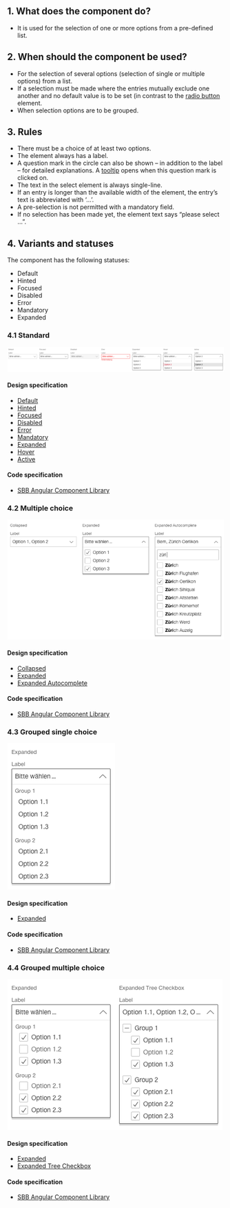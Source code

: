 ## 1. What does the component do? 
* It is used for the selection of one or more options from a pre-defined list.


## 2. When should the component be used?
* For the selection of several options (selection of single or multiple options) from a list.
* If a selection must be made where the entries mutually exclude one another and no default value is to be set (in contrast to the [radio button](https://digital.sbb.ch/en/webapps/components/radiobutton) element.
* When selection options are to be grouped.


## 3. Rules
* There must be a choice of at least two options.
* The element always has a label.
* A question mark in the circle can also be shown – in addition to the label – for detailed explanations. A [tooltip](https://digital.sbb.ch/en/webapps/components/tooltip) opens when this question mark is clicked on.
* The text in the select element is always single-line.
* If an entry is longer than the available width of the element, the entry’s text is abbreviated with ‘…’.
* A pre-selection is not permitted with a mandatory field.
* If no selection has been made yet, the element text says “please select …”.


## 4. Variants and statuses
The component has the following statuses:
* Default
* Hinted
* Focused
* Disabled
* Error
* Mandatory
* Expanded

### 4.1 Standard
![Image of the select component in the standard variant](https://raw.githubusercontent.com/sbb-design-systems/design-system-webapp-documentation/master/documentation/components/select/images/select_default.png 'class: image')

#### Design specification
* [Default](https://www.sketch.com/s/58b25e4c-bf9c-4f74-973f-503538fcbea2/a/5ynoRd#Inspector)
* [Hinted](https://www.sketch.com/s/58b25e4c-bf9c-4f74-973f-503538fcbea2/a/v88vv84#Inspector)
* [Focused](https://www.sketch.com/s/58b25e4c-bf9c-4f74-973f-503538fcbea2/a/bDLaGj#Inspector)
* [Disabled](https://www.sketch.com/s/58b25e4c-bf9c-4f74-973f-503538fcbea2/a/Wjdn2k#Inspector)
* [Error](https://www.sketch.com/s/58b25e4c-bf9c-4f74-973f-503538fcbea2/a/3LoxWm#Inspector)
* [Mandatory](https://www.sketch.com/s/58b25e4c-bf9c-4f74-973f-503538fcbea2/a/4aabbaD#Inspector)
* [Expanded](https://www.sketch.com/s/58b25e4c-bf9c-4f74-973f-503538fcbea2/a/r79r5A#Inspector)
* [Hover](https://www.sketch.com/s/58b25e4c-bf9c-4f74-973f-503538fcbea2/a/nKQDZl#Inspector)
* [Active](https://www.sketch.com/s/58b25e4c-bf9c-4f74-973f-503538fcbea2/a/QqD1Mb#Inspector)

#### Code specification
* [SBB Angular Component Library](https://sbb-angular.app.sbb.ch/business/components/select)

### 4.2 Multiple choice 
![Image of the select component with multiple choice](https://raw.githubusercontent.com/sbb-design-systems/design-system-webapp-documentation/master/documentation/components/select/images/select_multi.png 'class: image')

#### Design specification
* [Collapsed](https://www.sketch.com/s/58b25e4c-bf9c-4f74-973f-503538fcbea2/a/xz0QA0#Inspector)
* [Expanded](https://www.sketch.com/s/58b25e4c-bf9c-4f74-973f-503538fcbea2/a/EAeGJq#Inspector)
* [Expanded Autocomplete](https://www.sketch.com/s/58b25e4c-bf9c-4f74-973f-503538fcbea2/a/j14rpb#Inspector)

#### Code specification
* [SBB Angular Component Library](https://sbb-angular.app.sbb.ch/business/components/select)

### 4.3 Grouped single choice
![Image of the select component with grouped entries](https://raw.githubusercontent.com/sbb-design-systems/design-system-webapp-documentation/master/documentation/components/select/images/Select_Grouped_Single.png 'class: image')

#### Design specification
* [Expanded](https://www.sketch.com/s/58b25e4c-bf9c-4f74-973f-503538fcbea2/a/dAgjMj#Inspector)

#### Code specification
* [SBB Angular Component Library](https://sbb-angular.app.sbb.ch/business/components/select)

### 4.4 Grouped multiple choice
![Image of the select component with grouped entries and multiple choice](https://raw.githubusercontent.com/sbb-design-systems/design-system-webapp-documentation/master/documentation/components/select/images/Select_Grouped_Multi.png 'class: image')

#### Design specification
* [Expanded](https://www.sketch.com/s/58b25e4c-bf9c-4f74-973f-503538fcbea2/a/zJyK5l#Inspector)
* [Expanded Tree Checkbox](https://www.sketch.com/s/58b25e4c-bf9c-4f74-973f-503538fcbea2/a/ZZVnLv#Inspector)

#### Code specification
* [SBB Angular Component Library](https://sbb-angular.app.sbb.ch/business/components/select)
